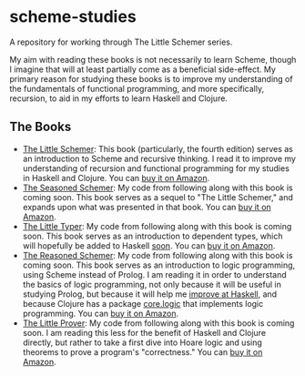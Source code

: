 # scheme-studies

A repository for working through The Little Schemer series.

My aim with reading these books is not necessarily to learn Scheme, though I imagine that will at least partially come as a beneficial side-effect. My primary reason for studying these books is to improve my understanding of the fundamentals of functional programming, and more specifically, recursion, to aid in my efforts to learn Haskell and Clojure.

## The Books

* [The Little Schemer](the-little-schemer.rkt): This book (particularly, the fourth edition) serves as an introduction to Scheme and recursive thinking. I read it to improve my understanding of recursion and functional programming for my studies in Haskell and Clojure. You can [buy it on Amazon](https://www.amazon.com/Little-Schemer-Daniel-P-Friedman/dp/0262560992/ref=sr_1_1?dchild=1&keywords=the+little+schemer&qid=1616529506&sr=8-1).
* [The Seasoned Schemer](): My code from following along with this book is coming soon. This book serves as a sequel to "The Little Schemer," and expands upon what was presented in that book. You can [buy it on Amazon](https://www.amazon.com/Seasoned-Schemer-MIT-Press/dp/026256100X/ref=sr_1_1?dchild=1&keywords=the+seasoned+schemer&qid=1616529534&s=books&sr=1-1).
* [The Little Typer](): My code from following along with this book is coming soon. This book serves as an introduction to dependent types, which will hopefully be added to Haskell [soon](https://www.reddit.com/r/haskell/comments/c3jhq6/whats_the_status_on_dependent_types_in_ghc_as_of/ers0ifl?utm_source=share&utm_medium=web2x&context=3). You can [buy it on Amazon](https://www.amazon.com/Little-Typer-MIT-Press/dp/0262536439/ref=sr_1_1?dchild=1&keywords=the+little+typer&qid=1616529610&s=books&sr=1-1).
* [The Reasoned Schemer](): My code from following along with this book is coming soon. This book serves as an introduction to logic programming, using Scheme instead of Prolog. I am reading it in order to understand the basics of logic programming, not only because it will be useful in studying Prolog, but because it will help me [improve at Haskell](https://kseo.github.io/posts/2014-02-17-learning-prolog-to-be-a-better-haskell-programmer.html), and because Clojure has a package [core.logic](https://github.com/clojure/core.logic) that implements logic programming. You can [buy it on Amazon](https://www.amazon.com/Reasoned-Schemer-MIT-Press/dp/0262535513/ref=sr_1_1?dchild=1&keywords=the+reasoned+schemer&qid=1616529636&s=books&sr=1-1).
* [The Little Prover](): My code from following along with this book is coming soon. I am reading this less for the benefit of Haskell and Clojure directly, but rather to take a first dive into Hoare logic and using theorems to prove a program's "correctness." You can [buy it on Amazon](https://www.amazon.com/Little-Prover-MIT-Press/dp/0262527952/ref=sr_1_1?dchild=1&keywords=the+little+prover&qid=1616529718&s=books&sr=1-1).
